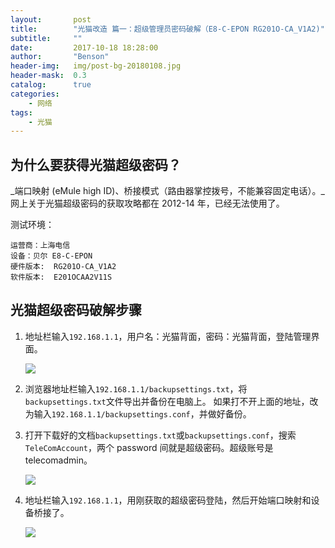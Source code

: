 ```yaml
---
layout:       post
title:        "光猫改造 篇一：超级管理员密码破解（E8-C-EPON RG201O-CA_V1A2)"
subtitle:     ""
date:         2017-10-18 18:28:00
author:       "Benson"
header-img:   img/post-bg-20180108.jpg
header-mask:  0.3
catalog:      true
categories:
    - 网络
tags:
    - 光猫
---
```

## 为什么要获得光猫超级密码？

_端口映射 (eMule high ID)、桥接模式（路由器掌控拨号，不能兼容固定电话）。_网上关于光猫超级密码的获取攻略都在 2012-14 年，已经无法使用了。

测试环境：
```#text
运营商：上海电信
设备：贝尔 E8-C-EPON
硬件版本:  RG201O-CA_V1A2
软件版本:  E201OCAA2V11S
```

## 光猫超级密码破解步骤

1. 地址栏输入`192.168.1.1`，用户名：光猫背面，密码：光猫背面，登陆管理界面。

   ![](https://pic1.zhimg.com/v2-9e43bc86b9095f3f6c2cfa4bd58dcd68_r.jpg)

2. 浏览器地址栏输入`192.168.1.1/backupsettings.txt`，将`backupsettings.txt`文件导出并备份在电脑上。
   如果打不开上面的地址，改为输入`192.168.1.1/backupsettings.conf`，并做好备份。

3. 打开下载好的文档`backupsettings.txt`或`backupsettings.conf`，搜索`TeleComAccount`，两个 password 间就是超级密码。超级账号是 telecomadmin。

   ![](https://pic3.zhimg.com/v2-ee441dd18cc8e5f6303fdaef82b6d476_r.jpg)

4. 地址栏输入`192.168.1.1`，用刚获取的超级密码登陆，然后开始端口映射和设备桥接了。

   ![](https://pic1.zhimg.com/v2-31d6bb6b90be541c186a360fe2dd323c_r.jpg)
